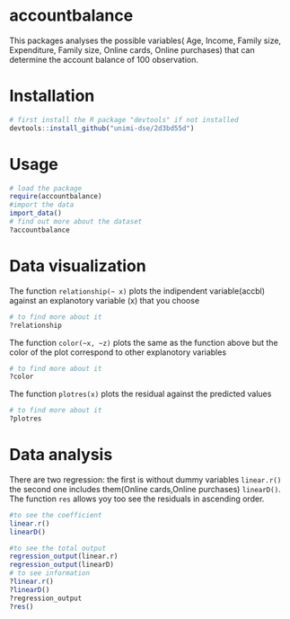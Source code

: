 accountbalance
================
This packages analyses the possible variables( Age, Income, Family size, Expenditure, Family size, Online cards, Online purchases) that can determine the account balance of 100 observation.

# Installation

``` r
# first install the R package "devtools" if not installed
devtools::install_github("unimi-dse/2d3bd55d")
```

# Usage

``` r
# load the package
require(accountbalance)
#import the data
import_data()
# find out more about the dataset
?accountbalance 

```

# Data visualization
The function `relationship(~ x)` plots the indipendent variable(accbl) against an explanotory variable (x) that you choose
``` r
# to find more about it
?relationship
```

The function `color(~x, ~z)` plots the same as the function above but the color of the plot correspond to other explanotory variables
``` r
# to find more about it
?color
```

The function `plotres(x)` plots the residual against the predicted values 
``` r
# to find more about it
?plotres
```

# Data analysis
There are two regression: the first is without dummy variables `linear.r()`
the second one includes them(Online cards,Online purchases) `linearD()`.
The function `res` allows yoy too see the residuals in ascending order.

``` r 
#to see the coefficient
linear.r()
linearD()

#to see the total output
regression_output(linear.r)
regression_output(linearD)
# to see information
?linear.r()
?linearD()
?regression_output
?res()
```
